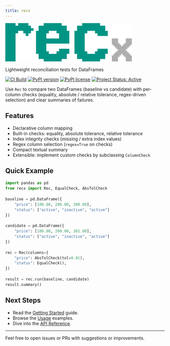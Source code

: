 ```yaml
---
title: recx
---
```


<img src="assets/logo.svg" width="400">


Lightweight reconciliation tests for DataFrames

[![CI Build](https://img.shields.io/github/actions/workflow/status/robolyst/recx/ci.yml?branch=main&label=tests&style=for-the-badge)](https://github.com/robolyst/recx/actions/workflows/ci.yml?query=branch%3Amain)
[![PyPI version](https://img.shields.io/pypi/v/recx.svg?style=for-the-badge)](https://pypi.org/project/recx/)
[![PyPI license](https://img.shields.io/pypi/l/recx.svg?style=for-the-badge)](https://pypi.python.org/pypi/)
[![Project Status: Active](https://img.shields.io/badge/repo%20status-Active-Green?style=for-the-badge)](https://www.repostatus.org/#active)

Use `Rec` to compare two DataFrames (baseline vs candidate) with per-column checks (equality, absolute / relative tolerance, regex-driven selection) and clear summaries of failures.

## Features

- Declarative column mapping
- Built-in checks: equality, absolute tolerance, relative tolerance
- Index integrity checks (missing / extra index values)
- Regex column selection (`regex=True` on checks)
- Compact textual summary
- Extensible: implement custom checks by subclassing `ColumnCheck`

## Quick Example

```python
import pandas as pd
from recx import Rec, EqualCheck, AbsTolCheck

baseline = pd.DataFrame({
    "price": [100.00, 200.00, 300.00],
    "status": ["active", "inactive", "active"]
})

candidate = pd.DataFrame({
    "price": [100.00, 200.00, 301.00],
    "status": ["active", "inactive", "active"]
})

rec = Rec(columns={
    "price": AbsTolCheck(tol=0.01),
    "status": EqualCheck(),
})

result = rec.run(baseline, candidate)
result.summary()
```

## Next Steps

* Read the [Getting Started](getting-started.md) guide.
* Browse the [Usage](usage.md) examples.
* Dive into the [API Reference](api.md).

---

Feel free to open issues or PRs with suggestions or improvements.

